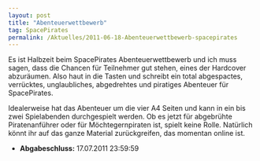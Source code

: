 ```yaml
---
layout: post
title: "Abenteuerwettbewerb"
tag: SpacePirates
permalink: /Aktuelles/2011-06-18-Abenteuerwettbewerb-spacepirates
---
```



Es ist Halbzeit beim SpacePirates Abenteuerwettbewerb und ich muss sagen, dass die Chancen für Teilnehmer gut stehen, eines der Hardcover abzuräumen. Also haut in die Tasten und schreibt ein total abgespactes, verrücktes, unglaubliches, abgedrehtes und piratiges Abenteuer für SpacePirates.

Idealerweise hat das Abenteuer um die vier A4 Seiten und kann in ein bis zwei Spielabenden durchgespielt werden. Ob es jetzt für abgebrühte Piratenanführer oder für Möchtegernpiraten ist, spielt keine Rolle. Natürlich könnt ihr auf das ganze Material zurückgreifen, das momentan online ist.

- **Abgabeschluss:** 17.07.2011 23:59:59
